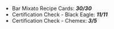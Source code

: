- Bar Mixato Recipe Cards: ***30/30***
- Certification Check - Black Eagle: ***11/11***
- Certification Check - Chemex: ***3/5***